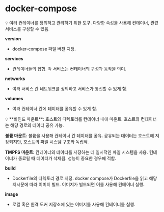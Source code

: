 # docker-compose

<aside>
💡 여러 컨테이너를 정의하고 관리하기 위한 도구.
다양한 속성을 사용해 컨테이너, 관련 서비스를 구성할 수 있음.

</aside>

**version**

- docker-compose 파일 버전 지정.

**services**

- 컨테이너들의 집합. 각 서비스는 컨테이너의 구성과 동작을 의미.

**networks**

- 여러 서비스 간 네트워크를 정의하고 서비스가 통신할 수 있게 함.

**volumes**

- 여러 컨테이너 간에 데이터를 공유할 수 있게 함.

<aside>
💡 **바인드 마운트**: 호스트의 디렉토리를 컨테이너 내에 마운트. 
호스트와 컨테이너는 해당 경로의 데이터 공유 가능.

**볼륨 마운트**: 볼륨을 사용해 컨테이너 간 데이터를 공유.
공유되는 데이터는 호스트에 저장되지만, 호스트의 파일 시스템 구조와 독립적.

**TMPFS 마운트**: 컨테이너의 데이터를 저장하는 데 일시적인 파일 시스템을 사용.
컨테이너가 종료될 때 데이터가 삭제됨. 성능이 중요한 경우에 적합.

</aside>

**build**

- Dockerfile의 디렉토리 경로 지정. docker compose가 Dockerfile을 읽고 해당 지시문에 따라 이미지 빌드. 이미지가 빌드되면 이를 사용해 컨테이너 실행.

**image**

- 로컬 혹은 원격 도커 저장소에 있는 이미지를 사용해 컨테이너를 실행.